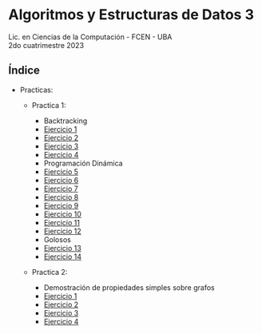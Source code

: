 # Algoritmos y Estructuras de Datos 3

Lic. en Ciencias de la Computación - FCEN - UBA\
2do cuatrimestre 2023

## Índice
- Practicas:
    - Practica 1:
        - Backtracking
        - [Ejercicio 1](practicas/practica%201/Ej_01.cpp)
        - [Ejercicio 2](practicas/practica%201/Ej_02.cpp)
        - [Ejercicio 3](practicas/practica%201/Ej_03.cpp)
        - [Ejercicio 4](practicas/practica%201/Ej_04.cpp) 
        - Programación Dinámica
        - [Ejercicio 5](practicas/practica%201/Ej_05.cpp)
        - [Ejercicio 6](practicas/practica%201/Ej_06.cpp)
        - [Ejercicio 7](practicas/practica%201/Ej_07.cpp)
        - [Ejercicio 8](practicas/practica%201/Ej_08.cpp)
        - [Ejercicio 9](practicas/practica%201/Ej_09.cpp)
        - [Ejercicio 10](practicas/practica%201/Ej_10.cpp)
        - [Ejercicio 11](practicas/practica%201/Ej_11.cpp)
        - [Ejercicio 12](practicas/practica%201/Ej_12.cpp)
        - Golosos
        - [Ejercicio 13](practicas/practica%201/Ej_13.cpp)
        - [Ejercicio 14](practicas/practica%201/Ej_14.cpp)
    
    - Practica 2:
        - Demostración de propiedades simples sobre grafos
        - [Ejercicio 1](practicas/practica%202/Ej_01.md)
        - [Ejercicio 2](practicas/practica%202/Ej_02.md)
        - [Ejercicio 3](practicas/practica%202/Ej_03.md)
        - [Ejercicio 4](practicas/practica%202/Ej_04.md)